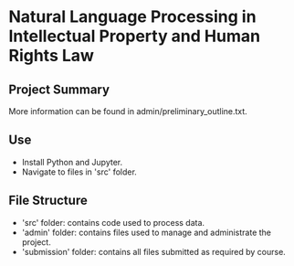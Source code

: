 # Natural Language Processing in Intellectual Property and Human Rights Law
## Project Summary
More information can be found in admin/preliminary_outline.txt.

## Use
* Install Python and Jupyter.
* Navigate to files in 'src' folder.

## File Structure
* 'src' folder: contains code used to process data.
* 'admin' folder: contains files used to manage and administrate the project.
* 'submission' folder: contains all files submitted as required by course.
